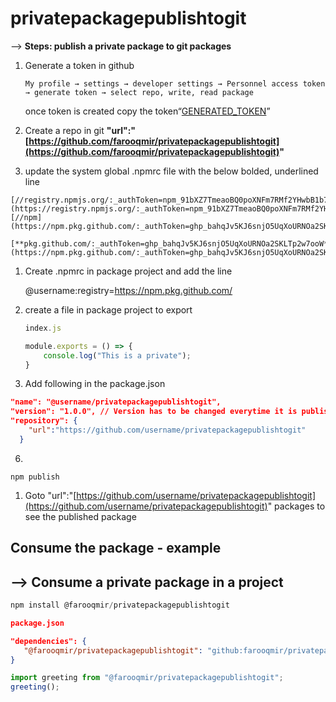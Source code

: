 # privatepackagepublishtogit


—> **Steps:  publish a private package to git packages**

1. Generate a token in github

       My profile → settings → developer settings → Personnel access token → generate token → select repo, write, read package

      once token is created copy the token“[GENERATED_TOKEN](https://npm.pkg.github.com/:_authToken=GENERATED_TOKEN)”

1. Create a repo in git **"url":"[https://github.com/farooqmir/privatepackagepublishtogit](https://github.com/farooqmir/privatepackagepublishtogit)"**
2. update the system global .npmrc file with the below bolded, underlined line

```
[//registry.npmjs.org/:_authToken=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](https://registry.npmjs.org/:_authToken=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)[//npm](https://npm.pkg.github.com/:_authToken=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)

[**pkg.github.com/:_authToken=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**](https://npm.pkg.github.com/:_authToken=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)
```

1. Create .npmrc in package project and add the line

      @username:registry=https://npm.pkg.github.com/

1. create a file in package project to export 
    
    ```js
    index.js
    
    module.exports = () => {
        console.log("This is a private");
    }
    ```
    
2. Add following in the package.json

```json
"name": "@username/privatepackagepublishtogit",
"version": "1.0.0", // Version has to be changed everytime it is published
"repository": {
    "url":"https://github.com/username/privatepackagepublishtogit"
  }
```

6.

```
npm publish
```

1. Goto "url":"[https://github.com/username/privatepackagepublishtogit](https://github.com/username/privatepackagepublishtogit)" packages to see the published package





## Consume the package - example

## —> Consume a private package in a project

```js
npm install @farooqmir/privatepackagepublishtogit
```

```json
package.json

"dependencies": {
   "@farooqmir/privatepackagepublishtogit": "github:farooqmir/privatepackagepublishtogit",
}
```

```js
import greeting from "@farooqmir/privatepackagepublishtogit";
greeting();
```
